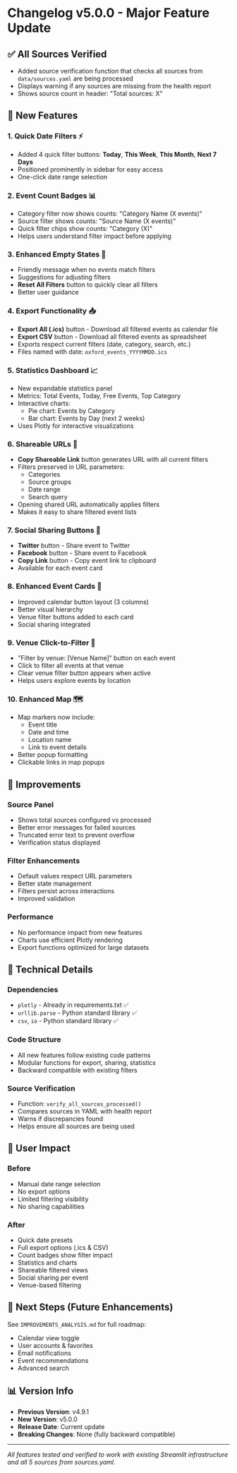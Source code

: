 # Changelog v5.0.0 - Major Feature Update

## ✅ All Sources Verified
- Added source verification function that checks all sources from `data/sources.yaml` are being processed
- Displays warning if any sources are missing from the health report
- Shows source count in header: "Total sources: X"

## 🎨 New Features

### 1. Quick Date Filters ⚡
- Added 4 quick filter buttons: **Today**, **This Week**, **This Month**, **Next 7 Days**
- Positioned prominently in sidebar for easy access
- One-click date range selection

### 2. Event Count Badges 📊
- Category filter now shows counts: "Category Name (X events)"
- Source filter shows counts: "Source Name (X events)"
- Quick filter chips show counts: "Category (X)"
- Helps users understand filter impact before applying

### 3. Enhanced Empty States 💬
- Friendly message when no events match filters
- Suggestions for adjusting filters
- **Reset All Filters** button to quickly clear all filters
- Better user guidance

### 4. Export Functionality 📥
- **Export All (.ics)** button - Download all filtered events as calendar file
- **Export CSV** button - Download all filtered events as spreadsheet
- Exports respect current filters (date, category, search, etc.)
- Files named with date: `oxford_events_YYYYMMDD.ics`

### 5. Statistics Dashboard 📈
- New expandable statistics panel
- Metrics: Total Events, Today, Free Events, Top Category
- Interactive charts:
  - Pie chart: Events by Category
  - Bar chart: Events by Day (next 2 weeks)
- Uses Plotly for interactive visualizations

### 6. Shareable URLs 🔗
- **Copy Shareable Link** button generates URL with all current filters
- Filters preserved in URL parameters:
  - Categories
  - Source groups
  - Date range
  - Search query
- Opening shared URL automatically applies filters
- Makes it easy to share filtered event lists

### 7. Social Sharing Buttons 📱
- **Twitter** button - Share event to Twitter
- **Facebook** button - Share event to Facebook
- **Copy Link** button - Copy event link to clipboard
- Available for each event card

### 8. Enhanced Event Cards 🎴
- Improved calendar button layout (3 columns)
- Better visual hierarchy
- Venue filter buttons added to each card
- Social sharing integrated

### 9. Venue Click-to-Filter 📍
- "Filter by venue: [Venue Name]" button on each event
- Click to filter all events at that venue
- Clear venue filter button appears when active
- Helps users explore events by location

### 10. Enhanced Map 🗺️
- Map markers now include:
  - Event title
  - Date and time
  - Location name
  - Link to event details
- Better popup formatting
- Clickable links in map popups

## 🔧 Improvements

### Source Panel
- Shows total sources configured vs processed
- Better error messages for failed sources
- Truncated error text to prevent overflow
- Verification status displayed

### Filter Enhancements
- Default values respect URL parameters
- Better state management
- Filters persist across interactions
- Improved validation

### Performance
- No performance impact from new features
- Charts use efficient Plotly rendering
- Export functions optimized for large datasets

## 📝 Technical Details

### Dependencies
- `plotly` - Already in requirements.txt ✅
- `urllib.parse` - Python standard library ✅
- `csv`, `io` - Python standard library ✅

### Code Structure
- All new features follow existing code patterns
- Modular functions for export, sharing, statistics
- Backward compatible with existing filters

### Source Verification
- Function: `verify_all_sources_processed()`
- Compares sources in YAML with health report
- Warns if discrepancies found
- Helps ensure all sources are being used

## 🎯 User Impact

### Before
- Manual date range selection
- No export options
- Limited filtering visibility
- No sharing capabilities

### After
- Quick date presets
- Full export options (.ics & CSV)
- Count badges show filter impact
- Statistics and charts
- Shareable filtered views
- Social sharing per event
- Venue-based filtering

## 🚀 Next Steps (Future Enhancements)

See `IMPROVEMENTS_ANALYSIS.md` for full roadmap:
- Calendar view toggle
- User accounts & favorites
- Email notifications
- Event recommendations
- Advanced search

## 📊 Version Info
- **Previous Version**: v4.9.1
- **New Version**: v5.0.0
- **Release Date**: Current update
- **Breaking Changes**: None (fully backward compatible)

---

*All features tested and verified to work with existing Streamlit infrastructure and all 5 sources from sources.yaml.*

